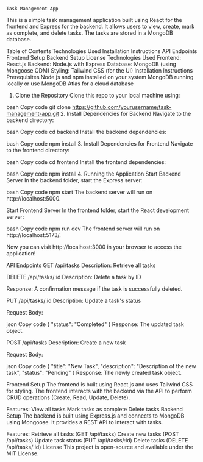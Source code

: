                                                                                           Task Management App
This is a simple task management application built using React for the frontend and Express for the backend. It allows users to view, create, mark as complete, and delete tasks. The tasks are stored in a MongoDB database.

Table of Contents
Technologies Used
Installation Instructions
API Endpoints
Frontend Setup
Backend Setup
License
Technologies Used
Frontend: React.js
Backend: Node.js with Express
Database: MongoDB (using Mongoose ODM)
Styling: Tailwind CSS (for the UI)
Installation Instructions
Prerequisites
Node.js and npm installed on your system
MongoDB running locally or use MongoDB Atlas for a cloud database
1. Clone the Repository
Clone this repo to your local machine using:

bash
Copy code
git clone https://github.com/yourusername/task-management-app.git
2. Install Dependencies for Backend
Navigate to the backend directory:

bash
Copy code
cd backend
Install the backend dependencies:

bash
Copy code
npm install
3. Install Dependencies for Frontend
Navigate to the frontend directory:

bash
Copy code
cd frontend
Install the frontend dependencies:

bash
Copy code
npm install
4. Running the Application
Start Backend Server
In the backend folder, start the Express server:

bash
Copy code
npm start
The backend server will run on http://localhost:5000.

Start Frontend Server
In the frontend folder, start the React development server:

bash
Copy code
npm run dev
The frontend server will run on http://localhost:5173/.

Now you can visit http://localhost:3000 in your browser to access the application!

API Endpoints
GET /api/tasks
Description: Retrieve all tasks

DELETE /api/tasks/:id
Description: Delete a task by ID

Response: A confirmation message if the task is successfully deleted.

PUT /api/tasks/:id
Description: Update a task's status

Request Body:

json
Copy code
{
  "status": "Completed"
}
Response: The updated task object.

POST /api/tasks
Description: Create a new task

Request Body:

json
Copy code
{
  "title": "New Task",
  "description": "Description of the new task",
  "status": "Pending"
}
Response: The newly created task object.

Frontend Setup
The frontend is built using React.js and uses Tailwind CSS for styling. The frontend interacts with the backend via the API to perform CRUD operations (Create, Read, Update, Delete).

Features:
View all tasks
Mark tasks as complete
Delete tasks
Backend Setup
The backend is built using Express.js and connects to MongoDB using Mongoose. It provides a REST API to interact with tasks.

Features:
Retrieve all tasks (GET /api/tasks)
Create new tasks (POST /api/tasks)
Update task status (PUT /api/tasks/:id)
Delete tasks (DELETE /api/tasks/:id)
License
This project is open-source and available under the MIT License.


